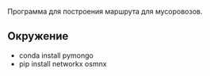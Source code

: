 Программа для построения маршрута для мусоровозов.

## Окружение
- conda install pymongo
- pip install networkx osmnx
